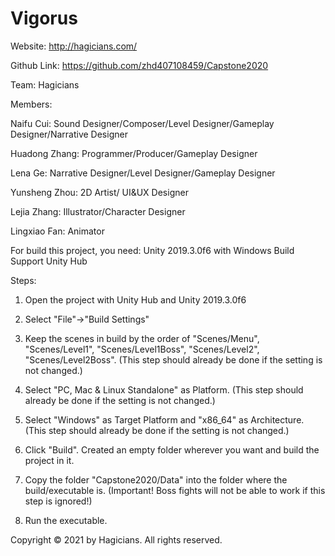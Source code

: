 # Vigorus

Website: http://hagicians.com/

Github Link: https://github.com/zhd407108459/Capstone2020

Team: Hagicians

Members:

Naifu Cui: Sound Designer/Composer/Level Designer/Gameplay Designer/Narrative Designer

Huadong Zhang: Programmer/Producer/Gameplay Designer

Lena Ge: Narrative Designer/Level Designer/Gameplay Designer

Yunsheng Zhou: 2D Artist/ UI&UX Designer

Lejia Zhang: Illustrator/Character Designer

Lingxiao Fan: Animator


For build this project, you need:
Unity 2019.3.0f6 with Windows Build Support
Unity Hub

Steps:
1. Open the project with Unity Hub and Unity 2019.3.0f6

2. Select "File"->"Build Settings"

3. Keep the scenes in build by the order of "Scenes/Menu", "Scenes/Level1", "Scenes/Level1Boss", "Scenes/Level2", "Scenes/Level2Boss".
(This step should already be done if the setting is not changed.)

4. Select "PC, Mac & Linux Standalone" as Platform.
(This step should already be done if the setting is not changed.)

5. Select "Windows" as Target Platform and "x86_64" as Architecture.
(This step should already be done if the setting is not changed.)

6. Click "Build". Created an empty folder wherever you want and build the project in it.

7. Copy the folder "Capstone2020/Data" into the folder where the build/executable is.
(Important! Boss fights will not be able to work if this step is ignored!)

8. Run the executable.


Copyright © 2021 by Hagicians.
All rights reserved.